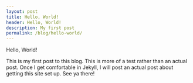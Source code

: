 ```yaml
---
layout: post
title: Hello, World!
header: Hello, World!
description: My first post
permalink: /blog/hello-world/
---
```


Hello, World!

This is my first post to this blog. This is more of a test rather than an actual post. Once I get comfortable in Jekyll, I will post an actual post about getting this site set up. See ya there!